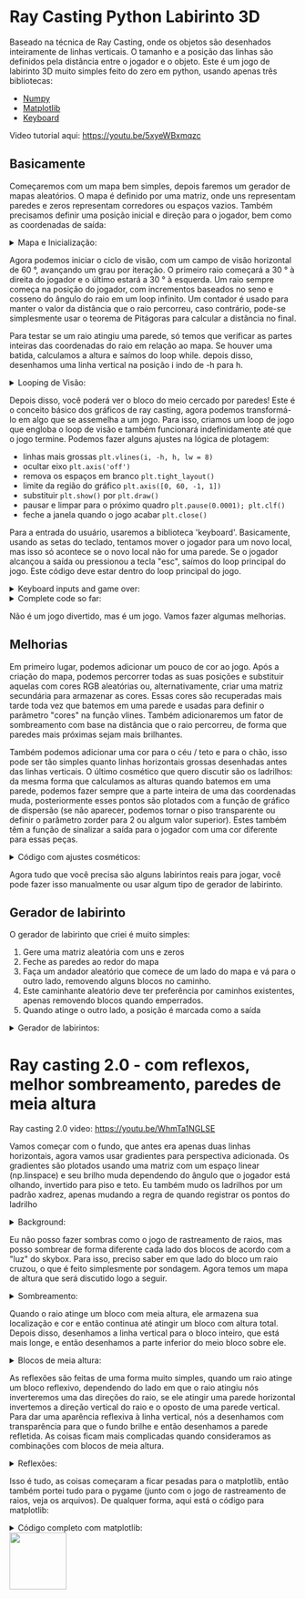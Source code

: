 # Ray Casting Python Labirinto 3D

Baseado na técnica de Ray Casting, onde os objetos são desenhados inteiramente de linhas verticais. O tamanho e a posição das linhas são definidos pela distância entre o jogador e o objeto. Este é um jogo de labirinto 3D muito simples feito do zero em python, usando apenas três bibliotecas:

* [Numpy](https://numpy.org/)
* [Matplotlib](https://matplotlib.org/)
* [Keyboard](https://pypi.org/project/keyboard/)


Video tutorial aqui: https://youtu.be/5xyeWBxmqzc

## Basicamente

Começaremos com um mapa bem simples, depois faremos um gerador de mapas aleatórios. O mapa é definido por uma matriz, onde uns representam paredes e zeros representam corredores ou espaços vazios. Também precisamos definir uma posição inicial e direção para o jogador, bem como as coordenadas de saída:

<details>
  <summary>Mapa e Inicialização:</summary>
 
```python
import numpy as np
from matplotlib import pyplot as plt
import keyboard

mapa = [[1, 1, 1, 1, 1],
        [1, 0, 0, 0, 1],
        [1, 0, 1, 0, 1],
        [1, 0, 0, 0, 1],
        [1, 1, 1, 1, 1]]

posx, posy, rot = 1.5, 1.5, np.pi/4
exitx, exity = 3, 3
```
</details>

Agora podemos iniciar o ciclo de visão, com um campo de visão horizontal de 60 °, avançando um grau por iteração. O primeiro raio começará a 30 ° à direita do jogador e o último estará a 30 ° à esquerda. Um raio sempre começa na posição do jogador, com incrementos baseados no seno e cosseno do ângulo do raio em um loop infinito. Um contador é usado para manter o valor da distância que o raio percorreu, caso contrário, pode-se simplesmente usar o teorema de Pitágoras para calcular a distância no final.

Para testar se um raio atingiu uma parede, só temos que verificar as partes inteiras das coordenadas do raio em relação ao mapa. Se houver uma batida, calculamos a altura e saímos do loop while. depois disso, desenhamos uma linha vertical na posição i indo de -h para h.

<details>
  <summary>Looping de Visão:</summary>
 
```python
for i in range(60):
    rot_i = rot + np.deg2rad(i-30)
    x, y = posx, posy
    sin, cos = 0.02*np.sin(rot_i), 0.02*np.cos(rot_i)
    n = 0
    
    while 1:
        x, y, n = x + cos, y + sin, n +1
        if mapa[int(x)][int(y)]:
            h = 1/(0.02*n)
            break
        
    plt.vlines(i, -h, h)

plt.show()
```
</details>

Depois disso, você poderá ver o bloco do meio cercado por paredes! Este é o conceito básico dos gráficos de ray casting, agora podemos transformá-lo em algo que se assemelha a um jogo. Para isso, criamos um loop de jogo que engloba o loop de visão e também funcionará indefinidamente até que o jogo termine. Podemos fazer alguns ajustes na lógica de plotagem: 

* linhas mais grossas `plt.vlines(i, -h, h, lw = 8)`
* ocultar eixo `plt.axis('off')`
* remova os espaços em branco `plt.tight_layout()`
* limite da região do gráfico  `plt.axis([0, 60, -1, 1])`
* substituir `plt.show()`  por `plt.draw()`
* pausar e limpar para o próximo quadro `plt.pause(0.0001); plt.clf()`
* feche a janela quando o jogo acabar `plt.close()`

Para a entrada do usuário, usaremos a biblioteca 'keyboard'. Basicamente, usando as setas do teclado, tentamos mover o jogador para um novo local, mas isso só acontece se o novo local não for uma parede. Se o jogador alcançou a saída ou pressionou a tecla "esc", saímos do loop principal do jogo. Este código deve estar dentro do loop principal do jogo.

<details>
  <summary>Keyboard inputs and game over:</summary>
 
```python
    key = keyboard.read_key()
    x, y = (posx, posy)

    if key == 'up':
        x, y = (x + 0.3*np.cos(rot), y + 0.3*np.sin(rot))
    elif key == 'down':
        x, y = (x - 0.3*np.cos(rot), y - 0.3*np.sin(rot))
    elif key == 'left':
        rot = rot - np.pi/8
    elif key == 'right':
        rot = rot + np.pi/8
    elif key == 'esc':
        break

    if mapa[int(x)][int(y)] == 0:
        if int(posx) == exitx and int(posy) == exity:
            break
        posx, posy = (x, y)
```
</details>



<details>
  <summary>Complete code so far:</summary>
  
  ```python
import numpy as np
from matplotlib import pyplot as plt
import keyboard

mapa = [[1, 1, 1, 1, 1],
        [1, 0, 0, 0, 1],
        [1, 0, 1, 0, 1],
        [1, 0, 0, 0, 1],
        [1, 1, 1, 1, 1]]

posx, posy, rot = 1.5, 1.5, np.pi/4
exitx, exity = 3, 3

while 1:
    for i in range(60):
        rot_i = rot + np.deg2rad(i-30)
        x, y = posx, posy
        sin, cos = 0.02*np.sin(rot_i), 0.02*np.cos(rot_i)
        n = 0
        
        while 1:
            x, y, n = x + cos, y + sin, n +1
            if mapa[int(x)][int(y)]:
                h = 1/(0.02*n)
                break
            
        plt.vlines(i, -h, h, lw=8)

    plt.axis('off'); plt.tight_layout(); plt.axis([0, 60, -1, 1])
    plt.draw(); plt.pause(0.0001); plt.clf()
    
    key = keyboard.read_key()
    x, y = (posx, posy)

    if key == 'up':
        x, y = (x + 0.3*np.cos(rot), y + 0.3*np.sin(rot))
    elif key == 'down':
        x, y = (x - 0.3*np.cos(rot), y - 0.3*np.sin(rot))
    elif key == 'left':
        rot = rot - np.pi/8
    elif key == 'right':
        rot = rot + np.pi/8
    elif key == 'esc':
        break

    if mapa[int(x)][int(y)] == 0:
        if int(posx) == exitx and int(posy) == exity:
            break
        posx, posy = (x, y)

plt.close()
```
  
</details>

Não é um jogo divertido, mas é um jogo. Vamos fazer algumas melhorias.

## Melhorias
Em primeiro lugar, podemos adicionar um pouco de cor ao jogo. Após a criação do mapa, podemos percorrer todas as suas posições e substituir aquelas com cores RGB aleatórias ou, alternativamente, criar uma matriz secundária para armazenar as cores. Essas cores são recuperadas mais tarde toda vez que batemos em uma parede e usadas para definir o parâmetro "cores" na função vlines. Também adicionaremos um fator de sombreamento com base na distância que o raio percorreu, de forma que paredes mais próximas sejam mais brilhantes.

Também podemos adicionar uma cor para o céu / teto e para o chão, isso pode ser tão simples quanto linhas horizontais grossas desenhadas antes das linhas verticais. O último cosmético que quero discutir são os ladrilhos: da mesma forma que calculamos as alturas quando batemos em uma parede, podemos fazer sempre que a parte inteira de uma das coordenadas muda, posteriormente esses pontos são plotados com a função de gráfico de dispersão (se não aparecer, podemos tornar o piso transparente ou definir o parâmetro zorder para 2 ou algum valor superior). Estes também têm a função de sinalizar a saída para o jogador com uma cor diferente para essas peças.

<details>
  <summary>Código com ajustes cosméticos:</summary>
  
```python
import numpy as np
from matplotlib import pyplot as plt
import keyboard

mapa = [[1, 1, 1, 1, 1],
        [1, 0, 0, 0, 1],
        [1, 0, 1, 0, 1],
        [1, 0, 0, 0, 1],
        [1, 1, 1, 1, 1]]

for i in range(len(mapa)):
    for j in range(len(mapa)):
        if mapa[i][j] == 1:
            mapa[i][j] = list(np.random.uniform(0,1,3))
            
posx, posy, rot = 1.5, 1.5, np.pi/4
exitx, exity = 3, 3

while 1:
    
    plt.hlines(-0.6, 0, 60, colors='gray', lw=165, alpha=0.5)
    plt.hlines(0.6, 0, 60, colors='lightblue', lw=165)
    tilex, tiley, tilec = [], [], []
    for i in range(60):
        rot_i = rot + np.deg2rad(i-30)
        x, y = posx, posy
        sin, cos = 0.02*np.sin(rot_i), 0.02*np.cos(rot_i)
        n = 0
        
        while 1:
            xx, yy = (x, y)
            x, y, n = x + cos, y + sin, n +1

            # tiles logic
            if abs(int(3*xx)-int(3*x)) > 0 or abs(int(3*yy)-int(3*y))>0:
                tilex.append(i)
                tiley.append(-1/(0.02 * n))
                if int(x) == exitx and int(y) == exity:
                    tilec.append('b')
                else:
                    tilec.append('k')

            if mapa[int(x)][int(y)]:
                h = np.clip(1/(0.02 * n), 0, 1)
                c = np.asarray(mapa[int(x)][int(y)])*(0.3 + 0.7 * h)
                break
            
        plt.vlines(i, -h, h, lw=8, colors=c)
        
    plt.scatter(tilex, tiley, c=tilec, zorder=2) # draw tiles on the floor
    plt.axis('off'); plt.tight_layout(); plt.axis([0, 60, -1, 1])
    plt.draw(); plt.pause(0.0001); plt.clf()
    
    key = keyboard.read_key()
    x, y = (posx, posy)

    if key == 'up':
        x, y = (x + 0.3*np.cos(rot), y + 0.3*np.sin(rot))
    elif key == 'down':
        x, y = (x - 0.3*np.cos(rot), y - 0.3*np.sin(rot))
    elif key == 'left':
        rot = rot - np.pi/8
    elif key == 'right':
        rot = rot + np.pi/8
    elif key == 'esc':
        break

    if mapa[int(x)][int(y)] == 0:
        if int(posx) == exitx and int(posy) == exity:
            break
        posx, posy = (x, y)

plt.close()
```

</details>

Agora tudo que você precisa são alguns labirintos reais para jogar, você pode fazer isso manualmente ou usar algum tipo de gerador de labirinto.

## Gerador de labirinto
O gerador de labirinto que criei é muito simples:
1. Gere uma matriz aleatória com uns e zeros
2. Feche as paredes ao redor do mapa
3. Faça um andador aleatório que comece de um lado do mapa e vá para o outro lado, removendo alguns blocos no caminho.
4. Este caminhante aleatório deve ter preferência por caminhos existentes, apenas removendo blocos quando emperrados.
5. Quando atinge o outro lado, a posição é marcada como a saída

<details>
  <summary>Gerador de labirintos:</summary>
  
```python
#random map generator
size = 15
mapa = [[list(np.random.uniform(0, 1, 3))] * size for i in range(size)]
for i in range(size-2):
    for j in range(size-2):
        if np.random.uniform() > 0.33:
            mapa[i+1][j+1] = 0

posx, posy = (1, np.random.randint(1, size -1))
rot = np.pi/4
x, y = (posx, posy)
mapa[x][y] = 0
count = 0 
while True:
    testx, testy = (x, y)
    if np.random.uniform() > 0.5:
        testx = testx + np.random.choice([-1, 1])
    else:
        testy = testy + np.random.choice([-1, 1])
    if testx > 0 and testx < size -1 and testy > 0 and testy < size -1:
        if mapa[testx][testy] == 0 or count > 5:
            count = 0
            x, y = (testx, testy)
            mapa[x][y] = 0
            if x == size-2:
                exitx, exity = (x, y)
                break
        else:
            count = count+1
```

</details>

# Ray casting 2.0 - com reflexos, melhor sombreamento, paredes de meia altura

Ray casting 2.0 video: https://youtu.be/WhmTa1NGLSE

Vamos começar com o fundo, que antes era apenas duas linhas horizontais, agora vamos usar gradientes para perspectiva adicionada. Os gradientes são plotados usando uma matriz com um espaço linear (np.linspace) e seu brilho muda dependendo do ângulo que o jogador está olhando, invertido para piso e teto. Eu também mudo os ladrilhos por um padrão xadrez, apenas mudando a regra de quando registrar os pontos do ladrilho

<details>
  <summary>Background:</summary>
  
```python
bg = np.linspace(0, 1, 150) #background gradient

...

plt.scatter([30]*150, -bg, c=-bg, s=200000, marker='_', cmap='Greys') #floor
plt.scatter([30]*150, bg, c=bg, s=200000, marker='_', cmap='Blues') #background

...
if int(x*2)%2 == int(y*2)%2: # then record tilex, tiley, tilec

```

</details>

Eu não posso fazer sombras como o jogo de rastreamento de raios, mas posso sombrear de forma diferente cada lado dos blocos de acordo com a "luz" do skybox. Para isso, preciso saber em que lado do bloco um raio cruzou, o que é feito simplesmente por sondagem. Agora temos um mapa de altura que será discutido logo a seguir.

<details>
  <summary>Sombreamento:</summary>
  
```python
    h = np.clip(1/(0.04 * n*np.cos(np.deg2rad(i-30))), 0, 1)
    c = np.asarray(mapc[int(x)][int(y)])*(0.4 + 0.6 * h)
    if maph[int(x+cos)][int(y-sin)] > 0.5:
        c = 0.85*c
        if maph[int(x-cos)][int(y+sin)] != 0 and sin >0:
            c = 0.7*c
```

</details>

Quando o raio atinge um bloco com meia altura, ele armazena sua localização e cor e então continua até atingir um bloco com altura total. Depois disso, desenhamos a linha vertical para o bloco inteiro, que está mais longe, e então desenhamos a parte inferior do meio bloco sobre ele.

<details>
  <summary>Blocos de meia altura:</summary>
  
```python
def caster(x, y, i, ex, ey, maph, mapc, sin, cos, n, half, tx, ty, tc):
    while True: # ray loop
        xx, yy = (x, y)
        x, y = (x + cos, y + sin)
        n = n+1
        if half == None and int(x*2)%2 == int(y*2)%2:#(abs(int(3*xx)-int(3*x)) > 0 or abs(int(3*yy)-int(3*y))>0):
            tx.append(i)
            ty.append(-1/(0.04 * n*np.cos(np.deg2rad(i - 30))))
            if int(x) == ex and int(y) == ey:
                tc.append('b')
            else:
                tc.append('k')
        if maph[int(x)][int(y)] == 1 or (maph[int(x)][int(y)] == 0.5 and half == None):
            h , c = shader(n, maph, mapc, sin, cos, x, y, i)
            if maph[int(x)][int(y)] == 0.5 and half == None:
                half = [h, c, n]
            else:
                break

    return(c, h, x, y, n, half, tx, ty, tc)
```

</details>

As reflexões são feitas de uma forma muito simples, quando um raio atinge um bloco reflexivo, dependendo do lado em que o raio atingiu nós inverteremos uma das direções do raio, se ele atingir uma parede horizontal invertemos a direção vertical do raio e o oposto de uma parede vertical. Para dar uma aparência reflexiva à linha vertical, nós a desenhamos com transparência para que o fundo brilhe e então desenhamos a parede refletida. As coisas ficam mais complicadas quando consideramos as combinações com blocos de meia altura.

<details>
  <summary>Reflexões:</summary>
  
```python
def reflection(x, y, i, ex, ey, maph, mapc, sin, cos, n, c, h, half, tx, ty, tc):
    if half != None:
        plt.vlines(i, 0, h, lw = 8, colors = c, alpha=0.5) #top reflected
        plt.vlines(i, -half[0], 0, lw = 8, colors = half[1])# bottom regular
    else:
        plt.vlines(i, -h, h, lw = 8, colors = c, alpha=0.5) # draw vertical lines
    if maph[int(x+cos)][int(y-sin)] != 0:
        cos = -cos
    else:
        sin = -sin
    c2, h, x, y, n, half2, tx, ty, tc = caster(x, y, i, ex, ey, maph, mapc, sin, cos, n, half, tx, ty, tc)
    c = (c + c2)/2
    if half != None:
        plt.vlines(i, 0, h, lw = 8, colors = c) # draw vertical lines
    else:
        plt.vlines(i, -h, h, lw = 8, colors = c) # draw vertical lines
        if half2 !=  None:
            plt.vlines(i, -half2[0], 0, lw = 8, colors = half2[1])        
    return c, h, x, y, n, half2, tx, ty, tc 
```

</details>


Isso é tudo, as coisas começaram a ficar pesadas para o matplotlib, então também portei tudo para o pygame (junto com o jogo de rastreamento de raios, veja os arquivos). De qualquer forma, aqui está o código para matplotlib:

<details>
  <summary>Código completo com matplotlib:</summary>
  
```python
import numpy as np
from matplotlib import pyplot as plt
from pynput import keyboard, mouse
from time import time

def main():
    size = 15
    global key; key = None # register keypresses
    listener = keyboard.Listener(on_press=on_press);listener.start()
    last_mouse = [0,0]
    posx, posy, rot = (1, np.random.randint(1, size -1), 1) # player pos
    bg = np.linspace(0, 1, 150) #background gradient
    mapc, maph, mapr, ex, ey = maze_generator(posx, posy, size)# map, exit
    plt.figure(num = 'Pycaster 2.0')
    while True: #main game loop
        start = time()
        rot, last_mouse = rotation(rot, last_mouse)
        plt.scatter([30]*150, -bg, c=-bg, s=200000, marker='_', cmap='Greys')
        plt.scatter([30]*150, bg, c=bg, s=200000, marker='_', cmap='Blues')
        tx, ty, tc = ([], [], [])
        for i in range(60): #vision loop
            rot_i = rot + np.deg2rad(i - 30)
            x, y = (posx, posy)
            sin, cos = (0.04*np.sin(rot_i), 0.04*np.cos(rot_i))
            n, half = 0, None
            c, h, x, y, n, half, tx, ty, tc = caster(x, y, i, ex, ey, maph, mapc, sin, cos, n, half, tx, ty, tc)
            
            if mapr[int(x)][int(y)] == 1:
                c, h, x, y, n, half2, tx, ty, tc = reflection(x, y, i, ex, ey, maph, mapc, sin, cos, n, c, h, half, tx, ty, tc)

            else:
                plt.vlines(i, -h, h, lw = 8, colors = c)
                if half !=  None:
                    plt.vlines(i, -half[0], 0, lw = 8, colors = half[1])
            

            
        plt.axis('off'); plt.tight_layout(); plt.axis([0, 60, -1, 1])
        plt.scatter(tx, ty, c=tc, zorder = 2, alpha=0.5, marker='s') # draw ts on the floor
        plt.text(57, 0.9, str(round(1/(time()-start),1)), c='y')
        plt.draw();plt.pause(0.1); plt.clf()
        # player's movement
        posx, posy, rot, keyout = movement(posx, posy, rot, maph)
        if (int(posx) == ex and int(posy) == ey) or keyout == 'esc':
            break

    plt.close()

def maze_generator(x, y, size):
    mapc = np.random.uniform(0,1, (size,size,3)) 
    mapr = np.random.choice([0, 0, 0, 0, 1], (size,size))
    maph = np.random.choice([0, 0, 0, 0, .5, 1], (size,size))
    maph[0,:], maph[size-1,:], maph[:,0], maph[:,size-1] = (1,1,1,1)

    mapc[x][y], maph[x][y], mapr[x][y] = (0, 0, 0)
    count = 0 
    while 1:
        testx, testy = (x, y)
        if np.random.uniform() > 0.5:
            testx = testx + np.random.choice([-1, 1])
        else:
            testy = testy + np.random.choice([-1, 1])
        if testx > 0 and testx < size -1 and testy > 0 and testy < size -1:
            if maph[testx][testy] == 0 or count > 5:
                count = 0
                x, y = (testx, testy)
                mapc[x][y], maph[x][y], mapr[x][y] = (0, 0, 0)
                if x == size-2:
                    ex, ey = (x, y)
                    break
            else:
                count = count+1
    return np.asarray(mapc), np.asarray(maph), np.asarray(mapr), ex, ey

def rotation(rot, last_mouse): # for 1080p screen
    with mouse.Controller() as check:
        position = check.position
        if position[0] != last_mouse[0] or position[0]>1860 or position[0] < 60:
            delta = last_mouse[0] - position[0]
            if position[0]>1860:
                delta = 1860 - position[0]
            if position[0] < 60:
                delta = 60 - position[0]

            rot = rot + 4*np.pi*(0.5-delta/1920)


    return(rot, position)

def on_press(key_new):
    global key
    key = key_new
    
def movement(posx, posy, rot, maph):
    global key
    x, y = (posx, posy)
    keyout = None
    if key is not None:
        if key == keyboard.Key.up:
            x, y = (x + 0.3*np.cos(rot), y + 0.3*np.sin(rot))
        elif key == keyboard.Key.down:
            x, y = (x - 0.3*np.cos(rot), y - 0.3*np.sin(rot))
        elif key == keyboard.Key.left:
            rot = rot - np.pi/8
        elif key == keyboard.Key.right:
            rot = rot + np.pi/8
        elif key == keyboard.Key.esc:
            keyout = 'esc'
    key = None        
    if maph[int(x)][int(y)] == 0:
        posx, posy = (x, y)
        
    return posx, posy, rot, keyout

def caster(x, y, i, ex, ey, maph, mapc, sin, cos, n, half, tx, ty, tc):
    while True: # ray loop
        xx, yy = (x, y)
        x, y = (x + cos, y + sin)
        n = n+1
        if half == None and int(x*2)%2 == int(y*2)%2:#(abs(int(3*xx)-int(3*x)) > 0 or abs(int(3*yy)-int(3*y))>0):
            tx.append(i)
            ty.append(-1/(0.04 * n*np.cos(np.deg2rad(i - 30))))
            if int(x) == ex and int(y) == ey:
                tc.append('b')
            else:
                tc.append('k')
        if maph[int(x)][int(y)] == 1 or (maph[int(x)][int(y)] == 0.5 and half == None):
            h , c = shader(n, maph, mapc, sin, cos, x, y, i)
            if maph[int(x)][int(y)] == 0.5 and half == None:
                half = [h, c, n]
            else:
                break

    return(c, h, x, y, n, half, tx, ty, tc)

def shader(n, maph, mapc, sin, cos, x, y, i):
    h = np.clip(1/(0.04 * n*np.cos(np.deg2rad(i-30))), 0, 1)
    c = np.asarray(mapc[int(x)][int(y)])*(0.4 + 0.6 * h)
    if maph[int(x+cos)][int(y-sin)] > 0.5:
        c = 0.85*c
        if maph[int(x-cos)][int(y+sin)] != 0 and sin >0:
            c = 0.7*c
    return h, c

def reflection(x, y, i, ex, ey, maph, mapc, sin, cos, n, c, h, half, tx, ty, tc):
    if half != None:
        plt.vlines(i, 0, h, lw = 8, colors = c, alpha=0.5) #top reflected
        plt.vlines(i, -half[0], 0, lw = 8, colors = half[1])# bottom regular
    else:
        plt.vlines(i, -h, h, lw = 8, colors = c, alpha=0.5) # draw vertical lines
    if maph[int(x+cos)][int(y-sin)] != 0:
        cos = -cos
    else:
        sin = -sin
    c2, h, x, y, n, half2, tx, ty, tc = caster(x, y, i, ex, ey, maph, mapc, sin, cos, n, half, tx, ty, tc)
    c = (c + c2)/2
    if half != None:
        plt.vlines(i, 0, h, lw = 8, colors = c) # draw vertical lines
    else:
        plt.vlines(i, -h, h, lw = 8, colors = c) # draw vertical lines
        if half2 !=  None:
            plt.vlines(i, -half2[0], 0, lw = 8, colors = half2[1])        
    return c, h, x, y, n, half2, tx, ty, tc     

if __name__ == '__main__':
    main()

```

</details>

 
 
<img src="https://avatars.githubusercontent.com/u/73144499?v=4" width="100" height="100">